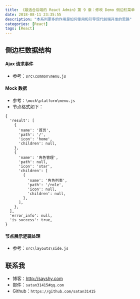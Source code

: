 ```yaml
---
title: 《最适合后端的 React Admin》第 9 章：修改 Demo 侧边栏菜单
date: 2018-08-11 23:35:55
description: "本系列更多的作用是如何使用和引导现代前端开发的思路"
categories: [React]
tags: [React]
---
```



## 侧边栏数据结构

#### Ajax 请求事件

- 参考：`src\common\menu.js`

#### Mock 数据

- 参考：`\mock\platform\menu.js`
- 节点格式如下：

```
{
  'result': [
    {
      'name': '首页',
      'path': '/',
      'icon': 'home',
      'children': null,
    },
    {
      'name': '角色管理',
      'path': null,
      'icon': 'star',
      'children': [
        {
          'name': '角色列表',
          'path': '/role',
          'icon': null,
          'children': null,
        },
      ],
    },
  ],
  'error_info': null,
  'is_success': true,
}
```

#### 节点展示逻辑处理

- 参考：`src\layouts\side.js`


## 联系我

- 博客：<http://sayshy.com>
- 邮件：`satan31415#qq.com`
- Github：`https://github.com/satan31415`
